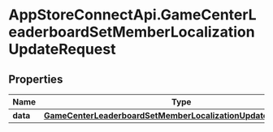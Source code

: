 # AppStoreConnectApi.GameCenterLeaderboardSetMemberLocalizationUpdateRequest

## Properties

Name | Type | Description | Notes
------------ | ------------- | ------------- | -------------
**data** | [**GameCenterLeaderboardSetMemberLocalizationUpdateRequestData**](GameCenterLeaderboardSetMemberLocalizationUpdateRequestData.md) |  | 


